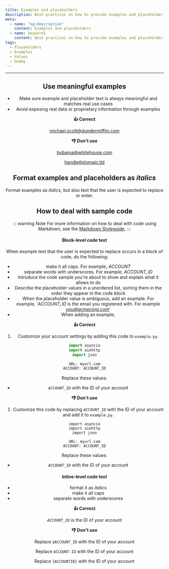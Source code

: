 ```yaml
---
title: Examples and placeholders
description: Best practices on how to provide examples and placeholder text so that users can relate to them
meta:
  - name: "og:description"
    content: Examples and placeholders
  - name: keywords
    content: Best practices on how to provide examples and placeholder text so that users can relate to them
tags:
  - Placeholders
  - Examples
  - Values
  - Dummy
---
```


<Header/>

---

## Use meaningful examples

- Make sure example and placeholder text is always meaningful and matches real use cases
- Avoid exposing real data or proprietary information through examples

**:thumbsup: Correct**

michael.scott@dundermifflin.com

**:thumbsdown: Don't use**

bobama@whitehouse.com

handle@domain.tld

## Format examples and placeholders as *italics*

Format examples as *italics*, but also text that the user is expected to replace or enter.

## How to deal with sample code

::: warning Note
For more information on how to deal with code using Markdown, see the [Markdown Styleguide](https://ocular-d.github.io/styleguide-markdown/code.html "Link to ocular-d Markdown Styleguide").
:::

#### Block-level code text

When example text that the user is expected to replace occurs in a block of code, do the following:

- make it all caps. For example, *ACCOUNT*
- separate words with underscores. For example, *ACCOUNT_ID*
- Introduce the code sample you're about to show and explain what it allows to do
- Describe the placeholder values in a unordered list, sorting them in the order they appear in the code block
- When the placeholder value is ambiguous, add an example.
For example, '*ACCOUNT_ID* is the email you registered with.
For example *you@acmecorp.com*'
- When adding an example, 

**:thumbsup: Correct**

1. Customize your account settings by adding this code to `example.py`.

```python {6}
import asyncio
import aiohttp
import json

URL: myurl.com
ACCOUNT: ACCOUNT_ID
```

Replace these values:

- *`ACCOUNT_ID`* with the ID of your account

**:thumbsdown: Don't use**

1. Customize this code by replacing *`ACCOUNT_ID`* with the ID of your account and add it to `example.py`.

```python{6}
import asyncio
import aiohttp
import json

URL: myurl.com
ACCOUNT: ACCOUNT_ID
```

Replace these values:

- *`ACCOUNT_ID`* with the ID of your account

#### Inline-level code text

- format it as *italics*
- make it all caps
- separate words with underscores

**:thumbsup: Correct**

*`ACCOUNT_ID`* is the ID of your account

**:thumbsdown: Don't use**

Replace `$ACCOUNT_ID` with the ID of your account

Replace `ACCOUNT-ID` with the ID of your account

Replace `{ACCOUNTID}` with the ID of your account